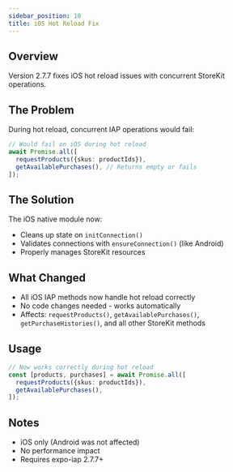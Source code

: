 ```yaml
---
sidebar_position: 10
title: iOS Hot Reload Fix
---
```


## Overview

Version 2.7.7 fixes iOS hot reload issues with concurrent StoreKit operations.

## The Problem

During hot reload, concurrent IAP operations would fail:

```typescript
// Would fail on iOS during hot reload
await Promise.all([
  requestProducts({skus: productIds}),
  getAvailablePurchases(), // Returns empty or fails
]);
```

## The Solution

The iOS native module now:

- Cleans up state on `initConnection()`
- Validates connections with `ensureConnection()` (like Android)
- Properly manages StoreKit resources

## What Changed

- All iOS IAP methods now handle hot reload correctly
- No code changes needed - works automatically
- Affects: `requestProducts()`, `getAvailablePurchases()`, `getPurchaseHistories()`, and all other StoreKit methods

## Usage

```typescript
// Now works correctly during hot reload
const [products, purchases] = await Promise.all([
  requestProducts({skus: productIds}),
  getAvailablePurchases(),
]);
```

## Notes

- iOS only (Android was not affected)
- No performance impact
- Requires expo-iap 2.7.7+

